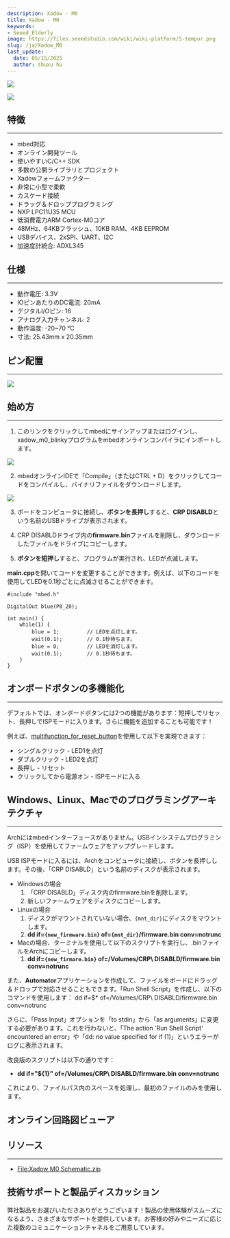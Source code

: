 ```yaml
---
description: Xadow - M0
title: Xadow - M0
keywords:
- Seeed_Elderly
image: https://files.seeedstudio.com/wiki/wiki-platform/S-tempor.png
slug: /ja/Xadow_M0
last_update:
  date: 05/15/2025
  author: shuxu hu
---
```



![](https://files.seeedstudio.com/wiki/Xadow_M0/img/Xadowm0.jpg)

<!-- Xadow - M0は、[Xadow]()フォームファクターを持つmbed対応の開発ボードです。[Xadow]()は、センサーやディスプレイなどを含む柔軟な電子モジュールのシリーズです。複数のXadowモジュールを連結して、インタラクティブなオブジェクトを作成できます。 -->

[![](https://files.seeedstudio.com/wiki/Seeed-WiKi/docs/images/300px-Get_One_Now_Banner-ragular.png)](https://www.seeedstudio.com/Xadow-M0-mbed-enabled-ARM-Cortex-M0-board-for-Rapid-Prototyping-p-1880.html)

## 特徴
---
- mbed対応
 - オンライン開発ツール
 - 使いやすいC/C++ SDK
 - 多数の公開ライブラリとプロジェクト
- Xadowフォームファクター
 - 非常に小型で柔軟
 - カスケード接続
- ドラッグ＆ドロッププログラミング
- NXP LPC11U35 MCU
 - 低消費電力ARM Cortex-M0コア
 - 48MHz、64KBフラッシュ、10KB RAM、4KB EEPROM
 - USBデバイス、2xSPI、UART、I2C
- 加速度計統合: ADXL345

## 仕様
---
- 動作電圧: 3.3V
- IOピンあたりのDC電流: 20mA
- デジタルI/Oピン: 16
- アナログ入力チャンネル: 2
- 動作温度: -20~70 ℃
- 寸法: 25.43mm x 20.35mm

## ピン配置
---
![](https://files.seeedstudio.com/wiki/Xadow_M0/img/Xadow_M0_Pinout.png)

## 始め方
---
1. このリンクをクリックしてmbedにサインアップまたはログインし、xadow_m0_blinkyプログラムをmbedオンラインコンパイラにインポートします。

![](https://files.seeedstudio.com/wiki/Xadow_M0/img/Import_xadow_m0_blinky.png)

2. mbedオンラインIDEで「Compile」（またはCTRL + D）をクリックしてコードをコンパイルし、バイナリファイルをダウンロードします。

![](https://files.seeedstudio.com/wiki/Xadow_M0/img/Compile_mbed_program.png)

3. ボードをコンピュータに接続し、**ボタンを長押し**すると、**CRP DISABLD**という名前のUSBドライブが表示されます。

4. CRP DISABLDドライブ内の**firmware.bin**ファイルを削除し、ダウンロードしたファイルをドライブにコピーします。

5. **ボタンを短押し**すると、プログラムが実行され、LEDが点滅します。

**main.cpp**を開いてコードを変更することができます。例えば、以下のコードを使用してLEDを0.1秒ごとに点滅させることができます。
```
#include "mbed.h"

DigitalOut blue(P0_20);

int main() {
    while(1) {
        blue = 1;         // LEDを点灯します。
        wait(0.1);        // 0.1秒待ちます。
        blue = 0;         // LEDを消灯します。
        wait(0.1);        // 0.1秒待ちます。
    }
}
```

## オンボードボタンの多機能化
---
デフォルトでは、オンボードボタンには2つの機能があります：短押しでリセット、長押しでISPモードに入ります。さらに機能を追加することも可能です！

例えば、[multifunction_for_reset_button](https://developer.mbed.org/users/yihui/code/multifunction_for_reset_button/)を使用して以下を実現できます：
- シングルクリック - LED1を点灯
- ダブルクリック - LED2を点灯
- 長押し - リセット
- クリックしてから電源オン - ISPモードに入る

## Windows、Linux、Macでのプログラミングアーキテクチャ
---
Archにはmbedインターフェースがありません。USBインシステムプログラミング（ISP）を使用してファームウェアをアップグレードします。

USB ISPモードに入るには、Archをコンピュータに接続し、ボタンを長押しします。その後、「CRP DISABLD」という名前のディスクが表示されます。
- Windowsの場合
  1. 「CRP DISABLD」ディスク内のfirmware.binを削除します。
  2. 新しいファームウェアをディスクにコピーします。
- Linuxの場合
  1. ディスクがマウントされていない場合、`{mnt_dir}`にディスクをマウントします。
  2. **dd if=`{new_firmware.bin}` of=`{mnt_dir}`/firmware.bin conv=notrunc**
- Macの場合、ターミナルを使用して以下のスクリプトを実行し、.binファイルをArchにコピーします。
  1. **dd if=`{new_firmare.bin}` of=/Volumes/CRP\ DISABLD/firmware.bin conv=notrunc**

また、**Automator**アプリケーションを作成して、ファイルをボードにドラッグ＆ドロップで対応させることもできます。「Run Shell Script」を作成し、以下のコマンドを使用します：
dd if=$* of=/Volumes/CRP\ DISABLD/firmware.bin conv=notrunc

さらに、「Pass Input」オプションを「to stdin」から「as arguments」に変更する必要があります。これを行わないと、「The action 'Run Shell Script' encountered an error」や「dd: no value specified for if (1)」というエラーがログに表示されます。

改良版のスクリプトは以下の通りです：
- **dd if="${1}" of=/Volumes/CRP\ DISABLD/firmware.bin conv=notrunc**

これにより、ファイルパス内のスペースを処理し、最初のファイルのみを使用します。

## オンライン回路図ビューア

<div className="altium-ecad-viewer" data-project-src="https://files.seeedstudio.com/wiki/Xadow_M0/res/Xadow_M0_Schematic.zip" style={{borderRadius: '0px 0px 4px 4px', height: 500, borderStyle: 'solid', borderWidth: 1, borderColor: 'rgb(241, 241, 241)', overflow: 'hidden', maxWidth: 1280, maxHeight: 700, boxSizing: 'border-box'}}>
</div>

## リソース
---
- [File:Xadow M0 Schematic.zip](https://files.seeedstudio.com/wiki/Xadow_M0/res/Xadow_M0_Schematic.zip)

## 技術サポートと製品ディスカッション

弊社製品をお選びいただきありがとうございます！製品の使用体験がスムーズになるよう、さまざまなサポートを提供しています。お客様の好みやニーズに応じた複数のコミュニケーションチャネルをご用意しています。

<div class="button_tech_support_container">
<a href="https://forum.seeedstudio.com/" class="button_forum"></a> 
<a href="https://www.seeedstudio.com/contacts" class="button_email"></a>
</div>

<div class="button_tech_support_container">
<a href="https://discord.gg/eWkprNDMU7" class="button_discord"></a> 
<a href="https://github.com/Seeed-Studio/wiki-documents/discussions/69" class="button_discussion"></a>
</div>